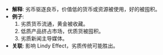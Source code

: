 - **解释**: 劣币驱逐良币，价值低的货币或资源被使用，好的被囤积。
- **例子**:
	1. 劣质货币流通，黄金被收藏。
	2. 低质产品挤占市场，优质货被囤积。
	3. 劣质新闻主导媒体。
- **关联**: 影响 Lindy Effect，劣质传统可能胜出。